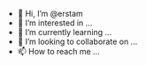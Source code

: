 - 👋 Hi, I’m @erstam
- 👀 I’m interested in ...
- 🌱 I’m currently learning ...
- 💞️ I’m looking to collaborate on ...
- 📫 How to reach me ...

<!---
erstam/erstam is a ✨ special ✨ repository because its `README.md` (this file) appears on your GitHub profile.
You can click the Preview link to take a look at your changes.
--->
